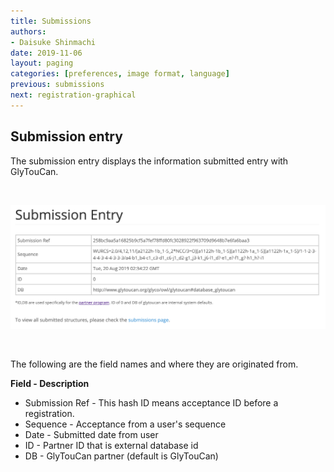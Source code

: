 ```yaml
---
title: Submissions
authors:
- Daisuke Shinmachi
date: 2019-11-06
layout: paging
categories: [preferences, image format, language]
previous: submissions
next: registration-graphical
---
```


Submission entry
------------
  The submission entry displays the information submitted entry with GlyTouCan.  

<br>

![submissions](/images/manual/submission-entry.png)

<br>

The following are the field names and where they are originated from.

**Field - Description**
* Submission Ref -  This hash ID means acceptance ID before a registration.
* Sequence - Acceptance from a user's sequence
* Date - Submitted date from user
* ID - Partner ID that is external database id
* DB - GlyTouCan partner  (default is GlyTouCan)



<br>

<div id='discourse-comments'></div>

<script type="text/javascript">
  DiscourseEmbed = { discourseUrl: 'http://test.discourse.glytoucan.org/',
                     discourseEmbedUrl: 'http://code.glytoucan.org/manual/profile/' };

  (function() {
    var d = document.createElement('script'); d.type = 'text/javascript'; d.async = true;
    d.src = DiscourseEmbed.discourseUrl + 'javascripts/embed.js';
    (document.getElementsByTagName('head')[0] || document.getElementsByTagName('body')[0]).appendChild(d);
  })();
</script>

<br>

<br>
